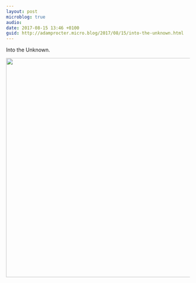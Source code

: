 ```yaml
---
layout: post
microblog: true
audio: 
date: 2017-08-15 13:46 +0100
guid: http://adamprocter.micro.blog/2017/08/15/into-the-unknown.html
---
```

Into the Unknown.

<img src="http://discursive.adamprocter.co.uk/uploads/2017/c26a592ff8.jpg" width="600" height="600" />
